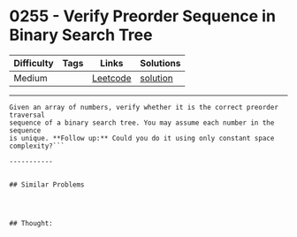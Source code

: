 # 0255 - Verify Preorder Sequence in Binary Search Tree

Difficulty  | Tags | Links | Solutions
----------- | ---- | ----- | -----
Medium |  | [Leetcode](https://leetcode.com/problems/verify-preorder-sequence-in-binary-search-tree) | [solution](https://leetcode.com/problems/verify-preorder-sequence-in-binary-search-tree/solution/)


-----------

```
Given an array of numbers, verify whether it is the correct preorder traversal
sequence of a binary search tree. You may assume each number in the sequence
is unique. **Follow up:** Could you do it using only constant space
complexity?```

-----------


## Similar Problems




## Thought:
